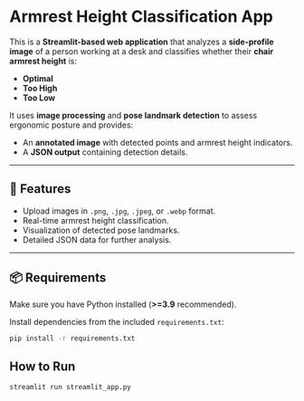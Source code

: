 # Armrest Height Classification App

This is a **Streamlit-based web application** that analyzes a **side-profile image** of a person working at a desk and classifies whether their **chair armrest height** is:

- **Optimal**
- **Too High**
- **Too Low**

It uses **image processing** and **pose landmark detection** to assess ergonomic posture and provides:
- An **annotated image** with detected points and armrest height indicators.
- A **JSON output** containing detection details.

---

## 🚀 Features
- Upload images in `.png`, `.jpg`, `.jpeg`, or `.webp` format.
- Real-time armrest height classification.
- Visualization of detected pose landmarks.
- Detailed JSON data for further analysis.

---

## 📦 Requirements

Make sure you have Python installed (**>=3.9** recommended).

Install dependencies from the included `requirements.txt`:

```bash
pip install -r requirements.txt
```


## How to Run
```bash
streamlit run streamlit_app.py
```
